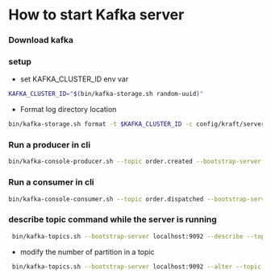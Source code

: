 # How to start Kafka server
### Download kafka

### setup
- set KAFKA_CLUSTER_ID env var
```bash
KAFKA_CLUSTER_ID="$(bin/kafka-storage.sh random-uuid)"
```
- Format log directory location
```bash
bin/kafka-storage.sh format -t $KAFKA_CLUSTER_ID -c config/kraft/server.properties
```

### Run a producer in cli

```bash
bin/kafka-console-producer.sh --topic order.created --bootstrap-server localhost:9092 --property parse.key=true --property key.separator=:
```

### Run a consumer in cli
```bash
bin/kafka-console-consumer.sh --topic order.dispatched --bootstrap-server localhost:9092 --property print.key=true --property key.separator=:
```

### describe topic command while the server is running
```bash
 bin/kafka-topics.sh --bootstrap-server localhost:9092 --describe --topic name.of.topic
```
- modify the number of partition in a topic
```bash
 bin/kafka-topics.sh --bootstrap-server localhost:9092 --alter --topic name.of.topic --partitions 5
```